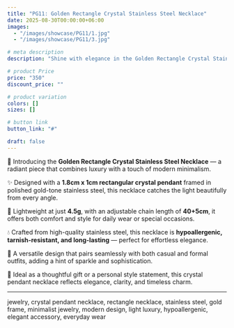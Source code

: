 ```yaml
---
title: "PG11: Golden Rectangle Crystal Stainless Steel Necklace"
date: 2025-08-30T00:00:00+06:00
images: 
  - "/images/showcase/PG11/1.jpg"
  - "/images/showcase/PG11/3.jpg"

# meta description
description: "Shine with elegance in the Golden Rectangle Crystal Stainless Steel Necklace. Featuring a sleek gold frame and sparkling crystal, it’s a modern accessory that blends light luxury with everyday style."

# product Price
price: "350"
discount_price: ""

# product variation
colors: []
sizes: []

# button link
button_link: "#"

draft: false
---
```


💎 Introducing the **Golden Rectangle Crystal Stainless Steel Necklace** — a radiant piece that combines luxury with a touch of modern minimalism.  

✨ Designed with a **1.8cm x 1cm rectangular crystal pendant** framed in polished gold-tone stainless steel, this necklace catches the light beautifully from every angle.  

🔗 Lightweight at just **4.5g**, with an adjustable chain length of **40+5cm**, it offers both comfort and style for daily wear or special occasions.  

💧 Crafted from high-quality stainless steel, this necklace is **hypoallergenic, tarnish-resistant, and long-lasting** — perfect for effortless elegance.  

🌟 A versatile design that pairs seamlessly with both casual and formal outfits, adding a hint of sparkle and sophistication.  

💖 Ideal as a thoughtful gift or a personal style statement, this crystal pendant necklace reflects elegance, clarity, and timeless charm.  

---
jewelry, crystal pendant necklace, rectangle necklace, stainless steel, gold frame, minimalist jewelry, modern design, light luxury, hypoallergenic, elegant accessory, everyday wear
